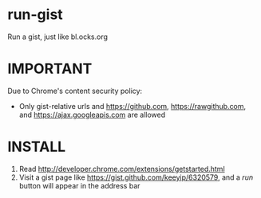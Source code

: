 run-gist
========

Run a gist, just like bl.ocks.org

IMPORTANT
=========
Due to Chrome's content security policy:
* Only gist-relative urls and https://github.com, https://rawgithub.com, and https://ajax.googleapis.com are allowed

INSTALL
=========
1. Read http://developer.chrome.com/extensions/getstarted.html
2. Visit a gist page like https://gist.github.com/keeyip/6320579, and a *run* button will appear in the address bar
